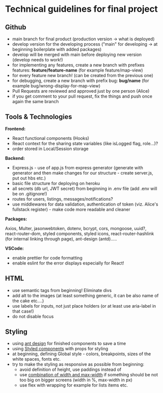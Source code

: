 # Technical guidelines for final project

## Github

- main branch for final product (production version -> what is deployed)
- develop version for the developing process ("main" for developing -> at beginning boilerplate with added packages)
- develop will be merged with main before deploying new version (develop needs to work!)
- for implementing any features, create a new branch with prefixes features: **feature/feature-name** (for example feature/map-view)
- for every feature new branch! (can be created from the previous one)
- for debugging, create a new branch with prefix bug: **bug/name** (for example bug/wrong-display-for-map-view)
- Pull Requests are reviewed and approved just by one person (Alice)
- if you get comment to your pull request, fix the things and push once again the same branch

## Tools & Technologies

**Frontend:**

- React functional components (Hooks)
- React context for the sharing state variables (like isLogged flag, role...)?
- order stored in Local/Session storage

**Backend:**

- Express.js - use of app.js from express generator (generate with generator and then make changes for our structure - create server.js, put out hbs etc.)
- basic file structure for deploying on heroku
- all secrets (db url, JWT secret) from beginning in .env file (add .env will be on .gitignore!)
- routes for users, listings, messages/notifications?
- use middlewares for data validation, authentication of token (viz. Alice's fullstack register) - make code more readable and cleaner

**Packages:**

Axios, Multer, jasonwebtoken, dotenv, bcrypt, cors, mongoose, uuid?, react-router-dom, styled components, styled icons, react-router-hashlink (for internal linking through page), ant-design (antd).....

**VSCode:**

- enable prettier for code formatting
- enable eslint for the error displays especially for React!

## HTML

- use semantic tags from beginning! Eliminate divs
- add alt to the images (at least something generic, it can be also name of the cake etc....)
- use labels for inputs, not just place holders (or at least use aria-label in that case!)
- do not disable focus

## Styling

- using [ant design](https://ant.design/components/overview/) for finished components to save a time
- using [Styled components](https://styled-components.com/) with props for styling
- at beginning, defining Global style - colors, breakpoints, sizes of the white spaces, fonts etc.
- try to make the styling as responsive as possible from beginning:
  - avoid definition of height, use paddings instead of
  - use [combination of width and max-width](https://blog.prototypr.io/what-even-is-the-difference-between-width-and-max-width-8f37b282c7f1) if something should be not too big on bigger screens (width in %, max-width in px)
  - use flex with wrapping for example for lists items etc.
